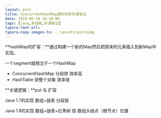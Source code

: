 ```yaml
---
layout: post
title: ConcurrentHashMap源码分析听课笔记
date: 2019-06-10 18:10:00
tags: [java,多线程,听课笔记]
typora-root-url: 
typora-copy-images-to: ..\assets\postsimg
---
```

**hashMap的扩容：**通过构建一个新的Map然后把原来的元素插入到新Map中实现。

一个segment就相当于一个HashMap



- ConcurrentHashMap  分段锁 效率高
- HashTable 锁整个对象 效率低



**关键逻辑：**put  与 扩容

 

Java 1.7的实现 数组+链表 分段锁

Java 1.8的实现 数组+链表+红黑树 锁 数组头结点（根节点）位置